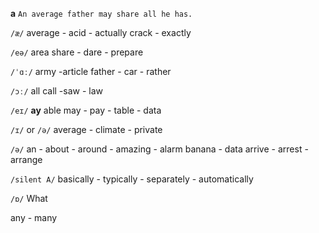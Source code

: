 **a**  `An average father may share all he has.`

`/æ/`
average - acid - actually
crack - exactly

`/eə/`
area
share - dare - prepare 

`/ˈɑː/`
army -article
father - car - rather

`/ɔː/`
all
call -saw - law

`/eɪ/`
**ay**
able
may - pay - table - data

`/ɪ/` or `/ə/`
average - climate - private

`/ə/`
an - about - around - amazing - alarm
banana - data
arrive - arrest - arrange

`/silent A/`
basically - typically - separately - automatically

`/ɒ/`
What

any - many